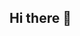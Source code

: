 ## Hi there 👋

<!--
**d1ng1724/d1ng1724** is a ✨ _special_ ✨ repository because its `README.md` (this file) appears on your GitHub profile.

Here are some ideas to get you started:
!Anurag's GitHub stats
- 🔭 I’m currently working on ...
- 🌱 I’m currently learning ...
- 👯 I’m looking to collaborate on ...
- 🤔 I’m looking for help with ...
- 💬 Ask me about ...
- 📫 How to reach me: ...
- 😄 Pronouns: ...
- ⚡ Fun fact: ...
-->
